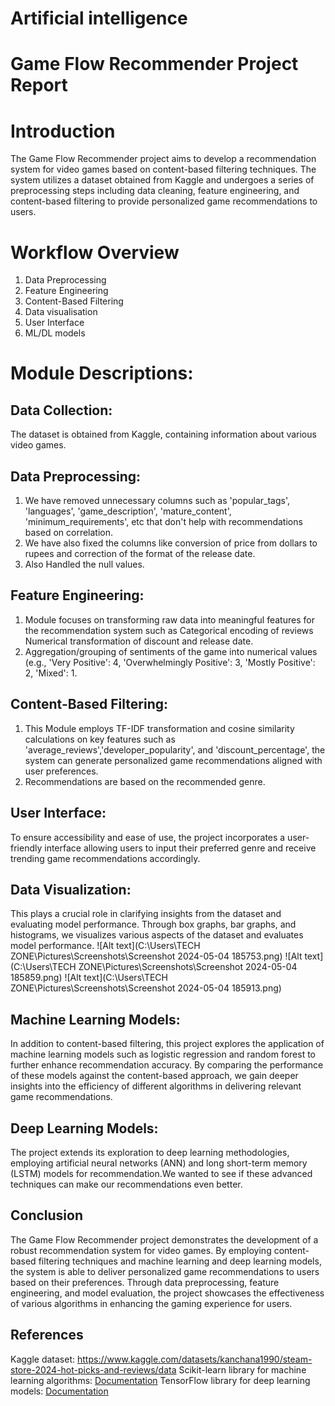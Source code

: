 # Artificial intelligence
# Game Flow Recommender Project Report

# Introduction
The Game Flow Recommender project aims to develop a recommendation system for video games based on content-based filtering techniques. The system utilizes a dataset obtained from Kaggle and undergoes a series of preprocessing steps including data cleaning, feature engineering, and content-based filtering to provide personalized game recommendations to users.

# Workflow Overview
1. Data Preprocessing
2. Feature Engineering
3. Content-Based Filtering
4. Data visualisation
5. User Interface
6. ML/DL models
   
# Module Descriptions: 
## Data Collection:
The dataset is obtained from Kaggle, containing information about various video games.
## Data Preprocessing:
1.  We have removed unnecessary columns such as 'popular_tags', 'languages', 'game_description', 'mature_content', 'minimum_requirements', etc that don't help with recommendations based on correlation.
2. We have also fixed the columns like conversion of price from dollars to rupees and correction of the format of the release date.
3. Also Handled the null values.
## Feature Engineering:
1. Module focuses on transforming raw data into meaningful features for the recommendation system such as Categorical encoding of reviews Numerical transformation of discount and release date.
2. Aggregation/grouping of sentiments of the game into numerical values (e.g., 'Very Positive': 4, 'Overwhelmingly Positive': 3, 'Mostly Positive': 2, 'Mixed': 1. 
## Content-Based Filtering:
1. This Module employs TF-IDF transformation and cosine similarity calculations on key features such as 'average_reviews','developer_popularity', and 'discount_percentage', the system can generate personalized game recommendations aligned with user preferences.
2. Recommendations are based on the recommended genre.
## User Interface:
To ensure accessibility and ease of use, the project incorporates a user-friendly interface allowing users to input their preferred genre and receive trending game recommendations accordingly.
## Data Visualization:
This plays a crucial role in clarifying insights from the dataset and evaluating model performance. Through box graphs, bar graphs, and histograms, we visualizes various aspects of the dataset and evaluates model performance.
![Alt text](C:\Users\TECH ZONE\Pictures\Screenshots\Screenshot 2024-05-04 185753.png)
![Alt text](C:\Users\TECH ZONE\Pictures\Screenshots\Screenshot 2024-05-04 185859.png)
![Alt text](C:\Users\TECH ZONE\Pictures\Screenshots\Screenshot 2024-05-04 185913.png)

## Machine Learning Models:
In addition to content-based filtering, this project explores the application of machine learning models such as logistic regression and random forest to further enhance recommendation accuracy. By comparing the performance of these models against the content-based approach, we gain deeper insights into the efficiency of different algorithms in delivering relevant game recommendations.
## Deep Learning Models:
The project extends its exploration to deep learning methodologies, employing artificial neural networks (ANN) and long short-term memory (LSTM) models for recommendation.We wanted to see if these advanced techniques can make our recommendations even better.
## Conclusion
The Game Flow Recommender project demonstrates the development of a robust recommendation system for video games. By employing content-based filtering techniques and machine learning and deep learning models, the system is able to deliver personalized game recommendations to users based on their preferences. Through data preprocessing, feature engineering, and model evaluation, the project showcases the effectiveness of various algorithms in enhancing the gaming experience for users.

## References
Kaggle dataset: https://www.kaggle.com/datasets/kanchana1990/steam-store-2024-hot-picks-and-reviews/data
Scikit-learn library for machine learning algorithms: [Documentation](https://scikit-learn.org/0.21/documentation.html)
TensorFlow library for deep learning models: [Documentation](https://www.tensorflow.org/api_docs)
